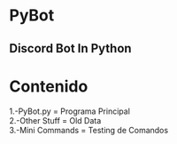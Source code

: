 # PyBot

<h2>Discord Bot In Python</h2>

Contenido
====================================
1.-PyBot.py        = Programa Principal <br />
2.-Other Stuff     = Old Data<br />
3.-Mini Commands   = Testing de Comandos<br />
